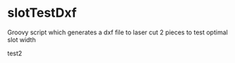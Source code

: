 # slotTestDxf
Groovy script which generates a dxf file to laser cut 2 pieces to test optimal slot width

test2
